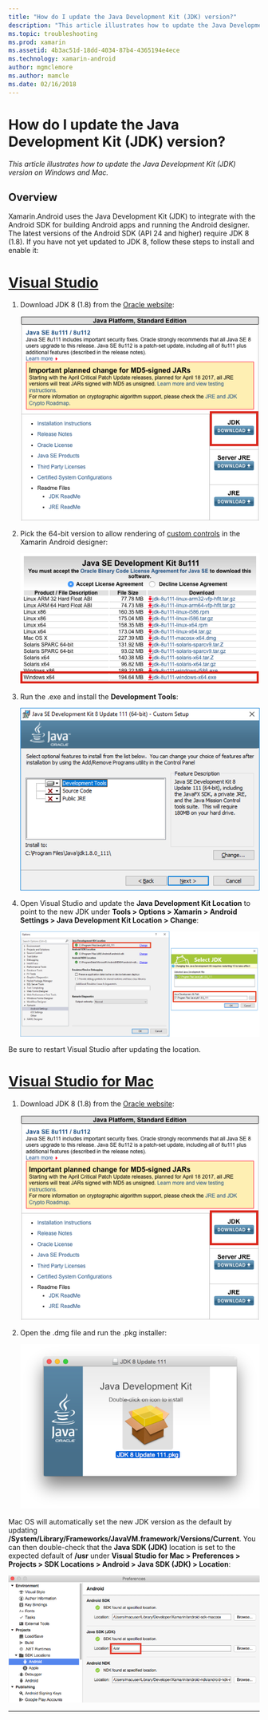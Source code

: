 ```yaml
---
title: "How do I update the Java Development Kit (JDK) version?"
description: "This article illustrates how to update the Java Development Kit (JDK) version on Windows and Mac."
ms.topic: troubleshooting
ms.prod: xamarin
ms.assetid: 4b3ac51d-18dd-4034-87b4-4365194e4ece
ms.technology: xamarin-android
author: mgmclemore
ms.author: mamcle
ms.date: 02/16/2018
---
```


# How do I update the Java Development Kit (JDK) version?

_This article illustrates how to update the Java Development Kit (JDK) version on Windows and Mac._

## Overview

Xamarin.Android uses the Java Development Kit (JDK) to integrate with
the Android SDK for building Android apps and running the Android
designer. The latest versions of the Android SDK (API 24 and higher)
require JDK 8 (1.8). If you have not yet updated to JDK 8, follow these
steps to install and enable it:

# [Visual Studio](#tab/vswin)

1.  Download JDK 8 (1.8) from the [Oracle website](http://www.oracle.com/technetwork/java/javase/downloads/index.html):

    ![Screenshot of the JDK download page on the Oracle website](update-jdk-images/image1.png)

2.  Pick the 64-bit version to allow rendering of 
    [custom controls](https://developer.xamarin.com/releases/vs/xamarin.vs_4/xamarin.vs_4.2/#androiddesignercustomcontrols)
    in the Xamarin Android designer:

    ![Selecting the Windows x64 JDK package to download from the JDK download page](update-jdk-images/image2.png)

3.  Run the .exe and install the **Development Tools**:

    ![Installing the Development Tools in the JDK installer](update-jdk-images/image3.png)

4.  Open Visual Studio and update the **Java Development Kit Location**
    to point to the new JDK under **Tools > Options > Xamarin > Android
    Settings > Java Development Kit Location > Change**:

    ![Path setting for the JDK in IDE Options Android Setting page](update-jdk-images/image4.png)

Be sure to restart Visual Studio after updating the location.

# [Visual Studio for Mac](#tab/vsmac)

1.  Download JDK 8 (1.8) from the [Oracle website](http://www.oracle.com/technetwork/java/javase/downloads/index.html):

    ![Screenshot of the JDK download page on the Oracle website](update-jdk-images/image1.png)

2.  Open the .dmg file and run the .pkg installer:

    ![Running the JDK installer on macOS](update-jdk-images/image5.png)

Mac OS will automatically set the new JDK version as the default by
updating **/System/Library/Frameworks/JavaVM.framework/Versions/Current**. 
You can then double-check that the **Java SDK (JDK)** location is set to
the expected default of **/usr** under **Visual Studio for Mac > Preferences >
Projects > SDK Locations > Android > Java SDK (JDK) > Location**:

![Setting the JDK location in the Android SDK Location page](update-jdk-images/image6.png)

-----

